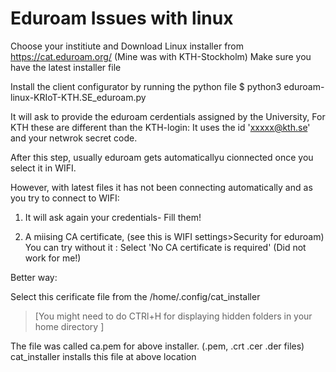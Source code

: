 # Eduroam Issues with linux

Choose your institiute and Download Linux installer from https://cat.eduroam.org/ 
(Mine was with KTH-Stockholm)
Make sure you have the latest installer file

Install the client configurator by running the python file
$ python3 eduroam-linux-KRIoT-KTH.SE_eduroam.py


It will ask to provide the eduroam cerdentials assigned by the University,
For KTH these are different than the KTH-login: It uses the id 'xxxxx@kth.se' and your netwrok secret code.

After this step, usually eduroam gets automaticallyu cionnected once you select it in WIFI. 

However, with latest files it has not been connecting automatically and as you try to connect to WIFI:
1. It will ask again your credentials- Fill them!

2. A miising CA certificate, (see this is WIFI settings>Security for eduroam)
You can try without it : Select 'No CA certificate is required' (Did not work for me!)

Better way:

Select this cerificate file from the /home/.config/cat_installer

>[You might need to do CTRl+H for displaying hidden folders in your home directory ]

The file was called ca.pem for above installer. (.pem, .crt .cer .der files)
cat_installer installs this file at above location
